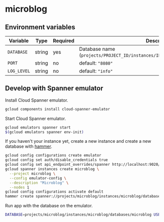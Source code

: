 microblog
=========

## Environment variables

| Variable | Type | Required | Description |
|---|---|---|---|
| `DATABASE` | string | yes | Database name (`projects/PROJECT_ID/instances/INSTANCE_ID/databases/DATABASE_ID`) |
| `PORT` | string | no | default: `"8080"` |
| `LOG_LEVEL` | string | no | default: `"info"` |

## Develop with Spanner emulator

Install Cloud Spanner emulator.

```bash
gcloud components install cloud-spanner-emulator
```

Start Cloud Spanner emulator.

```bash
gcloud emulators spanner start
$(gcloud emulators spanner env-init)
```

If you haven't your instance yet, create a new instance and create a new database with [hammer](https://github.com/daichirata/hammer).

```bash
gcloud config configurations create emulator
gcloud config set auth/disable_credentials true
gcloud config set api_endpoint_overrides/spanner http://localhost:9020/
gcloud spanner instances create microblog \
  --project microblog \
  --config emulator-config \
  --description "Microblog" \
  --nodes 1
gcloud config configurations activate default
hammer create spanner://projects/microblog/instances/microblog/databases/microblog schema.sql
```

Run app with the database on the emulator.

```bash
DATABASE=projects/microblog/instances/microblog/databases/microblog USE_METADATA=false go run *.go
```
